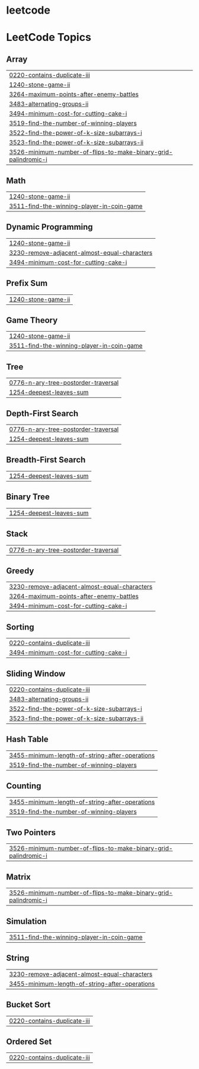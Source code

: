 # leetcode

<!---LeetCode Topics Start-->
# LeetCode Topics
## Array
|  |
| ------- |
| [0220-contains-duplicate-iii](https://github.com/nikhilchary129/leetcode/tree/master/0220-contains-duplicate-iii) |
| [1240-stone-game-ii](https://github.com/nikhilchary129/leetcode/tree/master/1240-stone-game-ii) |
| [3264-maximum-points-after-enemy-battles](https://github.com/nikhilchary129/leetcode/tree/master/3264-maximum-points-after-enemy-battles) |
| [3483-alternating-groups-ii](https://github.com/nikhilchary129/leetcode/tree/master/3483-alternating-groups-ii) |
| [3494-minimum-cost-for-cutting-cake-i](https://github.com/nikhilchary129/leetcode/tree/master/3494-minimum-cost-for-cutting-cake-i) |
| [3519-find-the-number-of-winning-players](https://github.com/nikhilchary129/leetcode/tree/master/3519-find-the-number-of-winning-players) |
| [3522-find-the-power-of-k-size-subarrays-i](https://github.com/nikhilchary129/leetcode/tree/master/3522-find-the-power-of-k-size-subarrays-i) |
| [3523-find-the-power-of-k-size-subarrays-ii](https://github.com/nikhilchary129/leetcode/tree/master/3523-find-the-power-of-k-size-subarrays-ii) |
| [3526-minimum-number-of-flips-to-make-binary-grid-palindromic-i](https://github.com/nikhilchary129/leetcode/tree/master/3526-minimum-number-of-flips-to-make-binary-grid-palindromic-i) |
## Math
|  |
| ------- |
| [1240-stone-game-ii](https://github.com/nikhilchary129/leetcode/tree/master/1240-stone-game-ii) |
| [3511-find-the-winning-player-in-coin-game](https://github.com/nikhilchary129/leetcode/tree/master/3511-find-the-winning-player-in-coin-game) |
## Dynamic Programming
|  |
| ------- |
| [1240-stone-game-ii](https://github.com/nikhilchary129/leetcode/tree/master/1240-stone-game-ii) |
| [3230-remove-adjacent-almost-equal-characters](https://github.com/nikhilchary129/leetcode/tree/master/3230-remove-adjacent-almost-equal-characters) |
| [3494-minimum-cost-for-cutting-cake-i](https://github.com/nikhilchary129/leetcode/tree/master/3494-minimum-cost-for-cutting-cake-i) |
## Prefix Sum
|  |
| ------- |
| [1240-stone-game-ii](https://github.com/nikhilchary129/leetcode/tree/master/1240-stone-game-ii) |
## Game Theory
|  |
| ------- |
| [1240-stone-game-ii](https://github.com/nikhilchary129/leetcode/tree/master/1240-stone-game-ii) |
| [3511-find-the-winning-player-in-coin-game](https://github.com/nikhilchary129/leetcode/tree/master/3511-find-the-winning-player-in-coin-game) |
## Tree
|  |
| ------- |
| [0776-n-ary-tree-postorder-traversal](https://github.com/nikhilchary129/leetcode/tree/master/0776-n-ary-tree-postorder-traversal) |
| [1254-deepest-leaves-sum](https://github.com/nikhilchary129/leetcode/tree/master/1254-deepest-leaves-sum) |
## Depth-First Search
|  |
| ------- |
| [0776-n-ary-tree-postorder-traversal](https://github.com/nikhilchary129/leetcode/tree/master/0776-n-ary-tree-postorder-traversal) |
| [1254-deepest-leaves-sum](https://github.com/nikhilchary129/leetcode/tree/master/1254-deepest-leaves-sum) |
## Breadth-First Search
|  |
| ------- |
| [1254-deepest-leaves-sum](https://github.com/nikhilchary129/leetcode/tree/master/1254-deepest-leaves-sum) |
## Binary Tree
|  |
| ------- |
| [1254-deepest-leaves-sum](https://github.com/nikhilchary129/leetcode/tree/master/1254-deepest-leaves-sum) |
## Stack
|  |
| ------- |
| [0776-n-ary-tree-postorder-traversal](https://github.com/nikhilchary129/leetcode/tree/master/0776-n-ary-tree-postorder-traversal) |
## Greedy
|  |
| ------- |
| [3230-remove-adjacent-almost-equal-characters](https://github.com/nikhilchary129/leetcode/tree/master/3230-remove-adjacent-almost-equal-characters) |
| [3264-maximum-points-after-enemy-battles](https://github.com/nikhilchary129/leetcode/tree/master/3264-maximum-points-after-enemy-battles) |
| [3494-minimum-cost-for-cutting-cake-i](https://github.com/nikhilchary129/leetcode/tree/master/3494-minimum-cost-for-cutting-cake-i) |
## Sorting
|  |
| ------- |
| [0220-contains-duplicate-iii](https://github.com/nikhilchary129/leetcode/tree/master/0220-contains-duplicate-iii) |
| [3494-minimum-cost-for-cutting-cake-i](https://github.com/nikhilchary129/leetcode/tree/master/3494-minimum-cost-for-cutting-cake-i) |
## Sliding Window
|  |
| ------- |
| [0220-contains-duplicate-iii](https://github.com/nikhilchary129/leetcode/tree/master/0220-contains-duplicate-iii) |
| [3483-alternating-groups-ii](https://github.com/nikhilchary129/leetcode/tree/master/3483-alternating-groups-ii) |
| [3522-find-the-power-of-k-size-subarrays-i](https://github.com/nikhilchary129/leetcode/tree/master/3522-find-the-power-of-k-size-subarrays-i) |
| [3523-find-the-power-of-k-size-subarrays-ii](https://github.com/nikhilchary129/leetcode/tree/master/3523-find-the-power-of-k-size-subarrays-ii) |
## Hash Table
|  |
| ------- |
| [3455-minimum-length-of-string-after-operations](https://github.com/nikhilchary129/leetcode/tree/master/3455-minimum-length-of-string-after-operations) |
| [3519-find-the-number-of-winning-players](https://github.com/nikhilchary129/leetcode/tree/master/3519-find-the-number-of-winning-players) |
## Counting
|  |
| ------- |
| [3455-minimum-length-of-string-after-operations](https://github.com/nikhilchary129/leetcode/tree/master/3455-minimum-length-of-string-after-operations) |
| [3519-find-the-number-of-winning-players](https://github.com/nikhilchary129/leetcode/tree/master/3519-find-the-number-of-winning-players) |
## Two Pointers
|  |
| ------- |
| [3526-minimum-number-of-flips-to-make-binary-grid-palindromic-i](https://github.com/nikhilchary129/leetcode/tree/master/3526-minimum-number-of-flips-to-make-binary-grid-palindromic-i) |
## Matrix
|  |
| ------- |
| [3526-minimum-number-of-flips-to-make-binary-grid-palindromic-i](https://github.com/nikhilchary129/leetcode/tree/master/3526-minimum-number-of-flips-to-make-binary-grid-palindromic-i) |
## Simulation
|  |
| ------- |
| [3511-find-the-winning-player-in-coin-game](https://github.com/nikhilchary129/leetcode/tree/master/3511-find-the-winning-player-in-coin-game) |
## String
|  |
| ------- |
| [3230-remove-adjacent-almost-equal-characters](https://github.com/nikhilchary129/leetcode/tree/master/3230-remove-adjacent-almost-equal-characters) |
| [3455-minimum-length-of-string-after-operations](https://github.com/nikhilchary129/leetcode/tree/master/3455-minimum-length-of-string-after-operations) |
## Bucket Sort
|  |
| ------- |
| [0220-contains-duplicate-iii](https://github.com/nikhilchary129/leetcode/tree/master/0220-contains-duplicate-iii) |
## Ordered Set
|  |
| ------- |
| [0220-contains-duplicate-iii](https://github.com/nikhilchary129/leetcode/tree/master/0220-contains-duplicate-iii) |
<!---LeetCode Topics End-->
